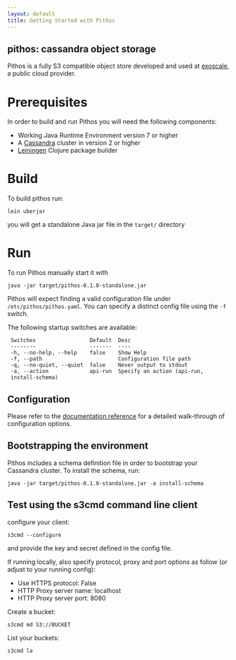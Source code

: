 ```yaml
---
layout: default
title: Getting Started with Pithos
---
```


pithos: cassandra object storage
--------------------------------

Pithos is a fully S3 compatible object store developed and used at [exoscale](https://www.exoscale.ch), a public cloud provider.

# Prerequisites

In order to build and run Pithos you will need the following components:

* Working Java Runtime Environment version 7 or higher
* A [Cassandra](http://cassandra.apache.org/) cluster in version 2 or higher
* [Leiningen](https://github.com/technomancy/leiningen) Clojure package builder

# Build

To build pithos run:

    lein uberjar

you will get a standalone Java jar file in the `target/` directory

# Run

To run Pithos manually start it with

    java -jar target/pithos-0.1.0-standalone.jar

Pithos will expect finding a valid configuration file under `/etc/pithos/pithos.yaml`. You can specify a distinct config file using the `-f` switch.

The following startup switches are available:

     Switches                 Default  Desc
     --------                 -------  ----
     -h, --no-help, --help    false    Show Help
     -f, --path                        Configuration file path
     -q, --no-quiet, --quiet  false    Never output to stdout
     -a, --action             api-run  Specify an action (api-run,
     install-schema)

## Configuration

Please refer to the [documentation reference](/reference) for a
detailed walk-through of configuration options.

## Bootstrapping the environment

Pithos includes a schema definition file in order to bootstrap your Cassandra cluster.
To install the schema, run:

    java -jar target/pithos-0.1.0-standalone.jar -a install-schema


## Test using the s3cmd command line client

configure your client:

    s3cmd --configure

and provide the key and secret defined in the config file.

If running locally, also specify protocol, proxy and port options as follow (or adjust to your running config):

* Use HTTPS protocol: False
* HTTP Proxy server name: localhost
* HTTP Proxy server port: 8080

Create a bucket:

    s3cmd md S3://BUCKET

List your buckets:

    s3cmd la
